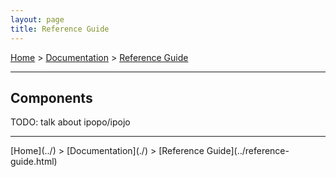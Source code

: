 ```yaml
---
layout: page
title: Reference Guide
---
```


[Home](../) > [Documentation](./) > [Reference Guide](../reference-guide.html)

<hr/>

## Components

TODO: talk about ipopo/ipojo 



<hr/>
[Home](../) > [Documentation](./) > [Reference Guide](../reference-guide.html)